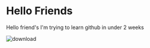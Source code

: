 # Hello Friends
<p>Hello friend's I'm trying to learn github in under 2 weeks</p>

![download](https://github.com/user-attachments/assets/a128ab5a-c0fc-4e18-8da9-40432b0803d0)
